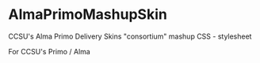# AlmaPrimoMashupSkin
CCSU's Alma Primo Delivery Skins "consortium" mashup CSS - stylesheet

For CCSU's Primo / Alma 
